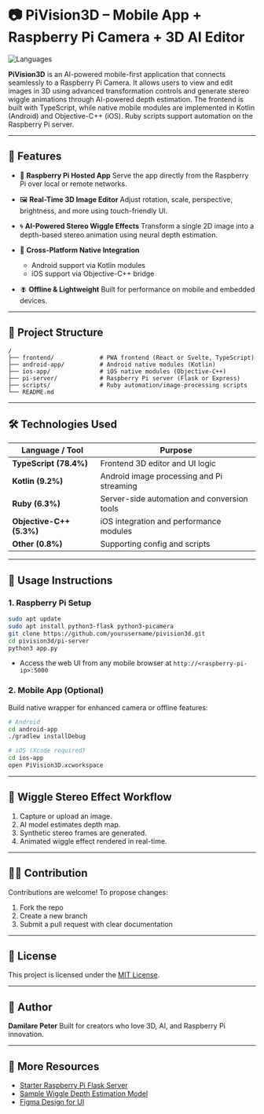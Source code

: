 # 📷 PiVision3D – Mobile App + Raspberry Pi Camera + 3D AI Editor

![Languages](./91ed933c-94b2-43bb-9537-d4dfea13e2ce.png)

**PiVision3D** is an AI-powered mobile-first application that connects seamlessly to a Raspberry Pi Camera. It allows users to view and edit images in 3D using advanced transformation controls and generate stereo wiggle animations through AI-powered depth estimation. The frontend is built with TypeScript, while native mobile modules are implemented in Kotlin (Android) and Objective-C++ (iOS). Ruby scripts support automation on the Raspberry Pi server.

---

## 🚀 Features

* 🛁 **Raspberry Pi Hosted App**
  Serve the app directly from the Raspberry Pi over local or remote networks.

* 🖼 **Real-Time 3D Image Editor**
  Adjust rotation, scale, perspective, brightness, and more using touch-friendly UI.

* 🌀 **AI-Powered Stereo Wiggle Effects**
  Transform a single 2D image into a depth-based stereo animation using neural depth estimation.

* 📱 **Cross-Platform Native Integration**

  * Android support via Kotlin modules
  * iOS support via Objective-C++ bridge

* 🪰 **Offline & Lightweight**
  Built for performance on mobile and embedded devices.

---

## 📁 Project Structure

```
/
├── frontend/             # PWA frontend (React or Svelte, TypeScript)
├── android-app/          # Android native modules (Kotlin)
├── ios-app/              # iOS native modules (Objective-C++)
├── pi-server/            # Raspberry Pi server (Flask or Express)
├── scripts/              # Ruby automation/image-processing scripts
└── README.md
```

---

## 🛠 Technologies Used

| Language / Tool          | Purpose                                     |
| ------------------------ | ------------------------------------------- |
| **TypeScript (78.4%)**   | Frontend 3D editor and UI logic             |
| **Kotlin (9.2%)**        | Android image processing and Pi streaming   |
| **Ruby (6.3%)**          | Server-side automation and conversion tools |
| **Objective-C++ (5.3%)** | iOS integration and performance modules     |
| **Other (0.8%)**         | Supporting config and scripts               |

---

## 📲 Usage Instructions

### 1. Raspberry Pi Setup

```bash
sudo apt update
sudo apt install python3-flask python3-picamera
git clone https://github.com/yourusername/pivision3d.git
cd pivision3d/pi-server
python3 app.py
```

* Access the web UI from any mobile browser at `http://<raspberry-pi-ip>:5000`

### 2. Mobile App (Optional)

Build native wrapper for enhanced camera or offline features:

```bash
# Android
cd android-app
./gradlew installDebug

# iOS (Xcode required)
cd ios-app
open PiVision3D.xcworkspace
```

---

## 🧠 Wiggle Stereo Effect Workflow

1. Capture or upload an image.
2. AI model estimates depth map.
3. Synthetic stereo frames are generated.
4. Animated wiggle effect rendered in real-time.

---

## 🧑‍💻 Contribution

Contributions are welcome! To propose changes:

1. Fork the repo
2. Create a new branch
3. Submit a pull request with clear documentation

---

## 📄 License

This project is licensed under the [MIT License](LICENSE).

---

## 👋 Author

**Damilare Peter**
Built for creators who love 3D, AI, and Raspberry Pi innovation.

---

## 🧽 More Resources

* [Starter Raspberry Pi Flask Server](f)
* [Sample Wiggle Depth Estimation Model](f)
* [Figma Design for UI](f)
